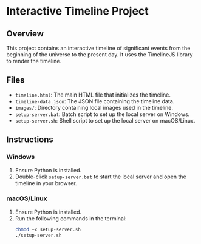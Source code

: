 # Interactive Timeline Project

## Overview

This project contains an interactive timeline of significant events from the beginning of the universe to the present day. It uses the TimelineJS library to render the timeline.

## Files

- `timeline.html`: The main HTML file that initializes the timeline.
- `timeline-data.json`: The JSON file containing the timeline data.
- `images/`: Directory containing local images used in the timeline.
- `setup-server.bat`: Batch script to set up the local server on Windows.
- `setup-server.sh`: Shell script to set up the local server on macOS/Linux.

## Instructions

### Windows

1. Ensure Python is installed.
2. Double-click `setup-server.bat` to start the local server and open the timeline in your browser.

### macOS/Linux

1. Ensure Python is installed.
2. Run the following commands in the terminal:
   ```sh
   chmod +x setup-server.sh
   ./setup-server.sh
